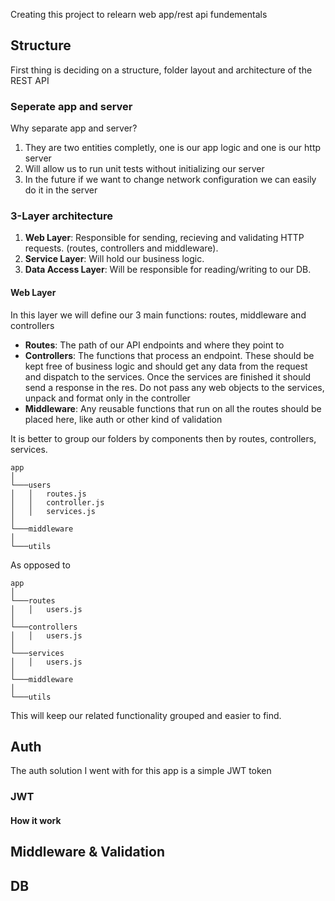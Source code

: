 Creating this project to relearn web app/rest api fundementals

## Structure

First thing is deciding on a structure, folder layout and architecture of the REST API

### Seperate app and server

Why separate app and server?

1. They are two entities completly, one is our app logic and one is our http server
2. Will allow us to run unit tests without initializing our server
3. In the future if we want to change network configuration we can easily do it in the server

### 3-Layer architecture

1. **Web Layer**: Responsible for sending, recieving and validating HTTP requests. (routes, controllers and middleware).
2. **Service Layer**: Will hold our business logic.
3. **Data Access Layer**: Will be responsible for reading/writing to our DB.

#### Web Layer

In this layer we will define our 3 main functions: routes, middleware and controllers

- **Routes**: The path of our API endpoints and where they point to
- **Controllers**: The functions that process an endpoint. These should be kept free of business logic and should get any data from the request and dispatch to the services. Once the services are finished it should send a response in the res. Do not pass any web objects to the services, unpack and format only in the controller
- **Middleware**: Any reusable functions that run on all the routes should be placed here, like auth or other kind of validation

It is better to group our folders by components then by routes, controllers, services.

```
app
│
└───users
│   │   routes.js
│   │   controller.js
│   │   services.js
│
└───middleware
│
└───utils
```

As opposed to

```
app
│
└───routes
│   │   users.js
│
└───controllers
│   │   users.js
│
└───services
│   │   users.js
│
└───middleware
│
└───utils
```

This will keep our related functionality grouped and easier to find.

## Auth

The auth solution I went with for this app is a simple JWT token

### JWT

#### How it work

## Middleware & Validation

## DB
